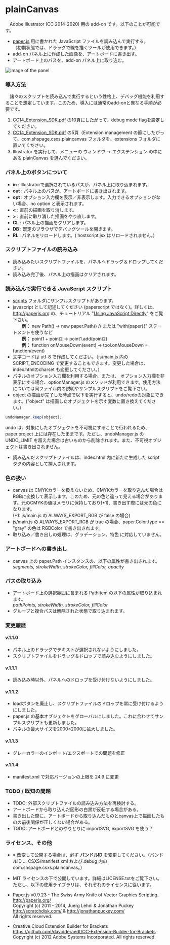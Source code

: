 # plainCanvas

　Adobe Illustrator (CC 2014-2020) 用の add-on です。以下のことが可能です。

* [paper.js](http://paperjs.org) 用に書かれた JavaScript ファイルを読み込んで実行する。  
（初期状態では、ドラッグで線を描くツールが使用できます。）
* add-on パネル上に作成した画像を、アートボードに書き出す。
* アートボード上のパスを、add-on パネル上に取り込む。

![image of the panel](https://github.com/shspage/plainCanvas/raw/master/image/desc_plaincanvas.png "image of the panel")

### 導入方法
　諸々のスクリプトを読み込んで実行するという性格上、デバッグ機能を利用することを想定しています。このため、導入には通常のadd-onと異なる手順が必要です。    

1. [CC14_Extension_SDK.pdf](http://wwwimages.adobe.com/content/dam/Adobe/en/devnet/creativesuite/pdfs/CC14_Extension_SDK.pdf) の10頁にしたがって、debug mode flagを設定してください。  
2. [CC14_Extension_SDK.pdf](http://wwwimages.adobe.com/content/dam/Adobe/en/devnet/creativesuite/pdfs/CC14_Extension_SDK.pdf) の5頁（Extension management の節にしたがって、com.shspage.csxs.plaincanvas フォルダを、extensions フォルダに置いてください。  
3. Illustrator を実行して、メニューの ウィンドウ -&#62; エクステンション の中にある plainCanvas を選んでください。

### パネル上のボタンについて
* __in__ : Illustratorで選択されているパスが、パネル上に取り込まれます。
* __out__ : パネル上のパスが、アートボードに書き出されます。
* __opt__ : オプション入力欄を表示／非表示します。入力できるオプションがない場合、no option と表示されます。
* __&#60;__ : 直前の描画を取り消します。
* __&#62;__ : 直前に取り消した描画をやり直します。
* __CL__ : パネル上の描画をクリアします。
* __DB__ : 既定のブラウザでデバッグツールを開きます。
* __RL__ : パネルをリロードします。( hostscript.jsx はリロードされません。)

### スクリプトファイルの読み込み
* 読み込みたいスクリプトファイルを、パネルへドラッグ＆ドロップしてください。
* 読み込み完了後、パネル上の描画はクリアされます。

### 読み込んで実行できる JavaScript スクリプト
* [scripts](https://github.com/shspage/plainCanvas/tree/master/scripts) フォルダにサンプルスクリプトがあります。
* javascript として記述してください (paperscript ではなく)。詳しくは、http://paperjs.org の、チュートリアル "[Using JavaScript Directly](http://paperjs.org/tutorials/getting-started/using-javascript-directly/)" をご覧下さい。  
　　__例：__ new Path() -> new paper.Path()  // または "with(paper){" ステートメントを使うなど  
　　__例：__ point1 + point2 -> point1.add(point2)  
　　__例：__ function onMouseDown(event) -> tool.onMouseDown = function(event)  
* 文字コードは utf-8 で作成してください。（js/main.js 内の SCRIPT_ENCODING で変更することもできます。変更した場合は、index.htmlのcharset も変更してください。）
* パネルのオプション入力欄を利用する場合、または、 オプション入力欄を非表示にする場合、optionManager.js のメソッドが利用できます。使用方法については同ファイル内の説明やサンプルスクリプトをご覧下さい。
* object の描画が完了した時点で以下を実行すると、undo/redoの対象にできます。("object" は描画したオブジェクトを示す変数に置き換えてください。）
```javascript
undoManager.keep(object);
```
undo は、対象にしたオブジェクトを不可視にすることで行われるため、paper.project 上には存在したままです。ただし、undoManager.js の UNDO_LIMIT を超えた場合は古いものから削除されます。また、不可視オブジェクトは書き出されません。
* 読み込んだスクリプトファイルは、index.html 内に新たに生成した script タグの内容として挿入されます。


### 色の扱い
* canvas は CMYKカラーを扱えないため、CMYKカラーを取り込んだ場合はRGBに変換して表示します。このため、元の色と違って見える場合があります。元のCMYKの値はメモリに保持しており(*1)、書き出す際には元の色になります。  
(*1: js/main.js の ALWAYS_EXPORT_RGB が false の場合)
* js/main.js の ALWAYS_EXPORT_RGB が true の場合、paper.Color.type == "gray" の色は RGBColor で書き出されます。
* 取り込み／書き出しの処理は、グラデーション、特色 に対応していません。

### アートボードへの書き出し
* canvas 上の paper.Path インスタンスの、以下の属性が書き出されます。  
_segments, strokeWidth, strokeColor, fillColor, opacity_

### パスの取り込み
* アートボード上の選択範囲に含まれる PathItem の以下の属性が取り込まれます。  
_pathPoints, strokeWidth, strokeColor, fillColor_
* グループと複合パスは解除された状態で取り込まれます。

### 変更履歴
#### v.1.1.0
* パネル上のドラッグでテキストが選択されないようにしました。
* スクリプトファイルをドラッグ＆ドロップで読み込むようにしました。
#### v.1.1.1
* 読み込み時以外、パネルへのドロップを受け付けないようにしました。
#### v.1.1.2
* loadボタンを廃止し、スクリプトファイルのドロップを常に受け付けるようにしました。
* paper.js の基本オブジェクトをグローバルにしました。これに合わせてサンプルスクリプトも更新しました。
* パネルの最大サイズを2000×2000に拡大しました。
#### v.1.1.3
* グレーカラーのインポート/エクスポートでの問題を修正
#### v.1.1.4
* manifest.xml で対応バージョンの上限を 24.9 に変更

### TODO / 既知の問題
* TODO: 外部スクリプトファイルの読み込み方法を再検討する。
* アートボードから取り込んだ図形の白黒が反転する場合がある。
* 書き出した際に、アートボードから取り込んだものとcanvas上で描画したものの前後関係が正しくない場合がある。
* TODO: アートボードとのやりとりに importSVG, exportSVG を使う？

### ライセンス、その他
* ※ 改変して公開する場合は、必ず __バンドルID__ を変更してください。（バンドルID … CSXS/manifest.xml および.debug 内の com.shspage.csxs.plaincanvas。）
* MIT ライセンスの下で公開しています。詳細はLICENSE.txtをご覧下さい。
ただし、以下の使用ライブラリは、それぞれのライセンスに従います。

* Paper.js v0.9.23 - The Swiss Army Knife of Vector Graphics Scripting.  
http://paperjs.org/  
Copyright (c) 2011 - 2014, Juerg Lehni & Jonathan Puckey  
http://scratchdisk.com/ & http://jonathanpuckey.com/  
All rights reserved.  

* Creative Cloud Extension Builder for Brackets  
https://github.com/davidderaedt/CC-Extension-Builder-for-Brackets  
Copyright (c) 2012 Adobe Systems Incorporated. All rights reserved.  

